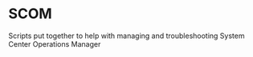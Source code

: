 # SCOM
Scripts put together to help with managing and troubleshooting System Center Operations Manager
